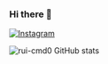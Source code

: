  ### Hi there 👋
[![Instagram](https://img.shields.io/badge/Instagram-E4405F?style=for-the-badge&logo=instagram&logoColor=white)](https://www.instagram.com/edu.cpp/)

![rui-cmd0 GitHub stats](https://github-readme-stats.vercel.app/api?username=rui-cmd0&show_icons=true&theme=radical)
